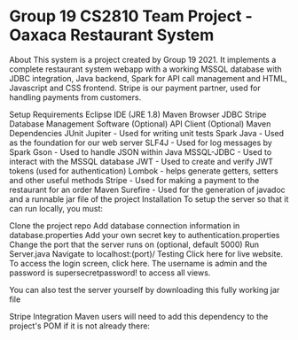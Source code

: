 # Group 19 CS2810 Team Project - Oaxaca Restaurant System

About
This system is a project created by Group 19 2021. It implements a complete restaurant system webapp with a working MSSQL database with JDBC integration, Java backend, Spark for API call management and HTML, Javascript and CSS frontend. Stripe is our payment partner, used for handling payments from customers.

Setup
Requirements
Eclipse IDE (JRE 1.8)
Maven
Browser
JDBC
Stripe
Database Management Software (Optional)
API Client (Optional)
Maven Dependencies
JUnit Jupiter - Used for writing unit tests
Spark Java - Used as the foundation for our web server
SLF4J - Used for log messages by Spark
Gson - Used to handle JSON within Java
MSSQL-JDBC - Used to interact with the MSSQL database
JWT - Used to create and verify JWT tokens (used for authentication)
Lombok - helps generate getters, setters and other useful methods
Stripe - Used for making a payment to the restaurant for an order
Maven Surefire - Used for the generation of javadoc and a runnable jar file of the project
Installation
To setup the server so that it can run locally, you must:

Clone the project repo
Add database connection information in database.properties
Add your own secret key to authentication.properties
Change the port that the server runs on (optional, default 5000)
Run Server.java
Navigate to localhost:(port)/
Testing
Click here for live website.
To access the login screen, click here.
The username is admin and the password is supersecretpassword! to access all views.

You can also test the server yourself by downloading this fully working jar file

Stripe Integration
Maven users will need to add this dependency to the project's POM if it is not already there:
